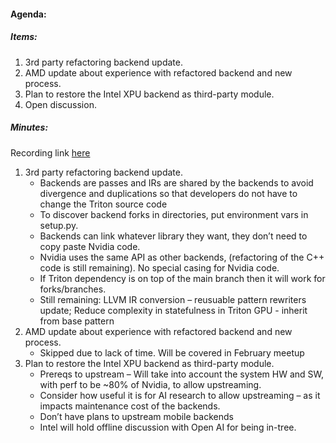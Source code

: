 #### Agenda:

##### Items:
1. 3rd party refactoring backend update.
2. AMD update about experience with refactored backend and new process.
3. Plan to restore the Intel XPU backend as third-party module.
4. Open discussion.

##### Minutes:
Recording link [here](https://youtu.be/uRlqolhNbRk)

1. 3rd party refactoring backend update.
   - Backends are passes and IRs are shared by the backends to avoid divergence and duplications so that developers do not have to change the Triton source code
   - To discover backend forks in directories, put environment vars in setup.py.
   - Backends can link whatever library they want, they don’t need to copy paste Nvidia code.
   - Nvidia uses the same API as other backends, (refactoring of the C++ code is still remaining). No special casing for Nvidia code.
   - If Triton dependency is on top of the main branch then it will work for forks/branches.
   - Still remaining: LLVM IR conversion – reusuable pattern rewriters update; Reduce complexity in statefulness in Triton GPU - inherit from base pattern
2. AMD update about experience with refactored backend and new process.
   - Skipped due to lack of time. Will be covered in February meetup
3. Plan to restore the Intel XPU backend as third-party module.
   - Prereqs to upstream – Will take into account the system HW and SW, with perf to be ~80% of Nvidia, to allow upstreaming.
   - Consider how useful it is for AI research to allow upstreaming – as it impacts maintenance cost of the backends.
   - Don’t have plans to upstream mobile backends
   - Intel will hold offline discussion with Open AI for being in-tree.
